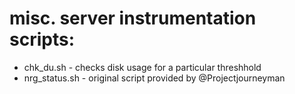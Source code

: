 # misc. server instrumentation scripts:
  - chk_du.sh - checks disk usage for a particular threshhold
  - nrg_status.sh - original script provided by @Projectjourneyman